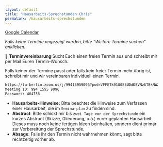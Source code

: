 ```yaml
---
layout: default
title: "Hausarbeits-Sprechstunden Chris"
permalink: /hausarbeits-sprechstunden
---
```


[Google Calendar](https://calendar.google.com/calendar/embed?src=4khklkfritt0g1inbnfp4hd67s%40group.calendar.google.com&ctz=Europe%2FBerlin&mode=agenda&showTabs=0&showCalendars=0&showPrint=0&showTitle=0&showDate=0&showNav=0)

*Falls keine Termine angezeigt werden, bitte "Weitere Termine suchen" anklicken.*

📧 **Terminvereinbarung**
Sucht Euch einen freien Termin aus und schreibt mir per Mail Euren
Termin-Wunsch.

Falls keiner der Termine passt oder falls kein freier Termin mehr übrig ist,
schreibt mir und wir vereinbaren individuell einen Termin.

```txt
https://tu-berlin.zoom.us/j/99415959096?pwd=VFFETk91U0E5UDdKSVNzUTBkNWZwdz09
Meeting ID: 994 1595 9096
Passwort: 404756
```

- **Hausarbeits-Hinweise:** Bitte beachtet die Hinweise zum Verfassen einer
  Hausarbeit, die im `Seminarplan` zu finden sind.
- **Abstract**: Bitte schickt mir bis `zwei Tage vor der Sprechstunde` ein
  kurzes Abstract (Skizze, Gliederung, o.ä.) eurer geplanten Hausarbeit. Dieses
  muss noch keine fertigen Ideen beinhalten, sondern dient  primär zur
  Vorbereitung der Sprechstunde.
- **Absage:** Falls ihr den Termin nicht wahrnehmen könnt, sagt bitte
  rechtzeitig vorher ab.

